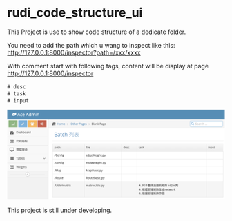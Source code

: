 # rudi_code_structure_ui

This Project is use to show code structure of a dedicate folder.  


You need to add the path which u wang to inspect like this: http://127.0.0.1:8000/inspector?path=/xxx/xxxx 


With comment start with following tags, content will be display at page http://127.0.0.1:8000/inspector 

```
# desc
# task
# input
```

![demo.png](desc/demo.png)

This project is still under developing.
